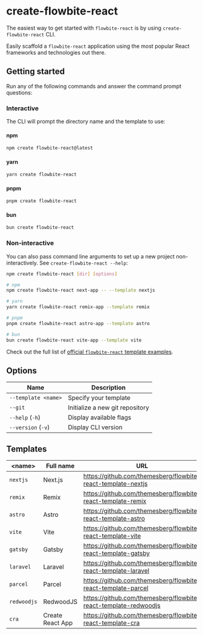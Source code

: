 # create-flowbite-react

The easiest way to get started with `flowbite-react` is by using `create-flowbite-react` CLI.

Easily scaffold a `flowbite-react` application using the most popular React frameworks and technologies out there.

## Getting started

Run any of the following commands and answer the command prompt questions:

### Interactive

The CLI will prompt the directory name and the template to use:

#### npm

```bash
npm create flowbite-react@latest
```

#### yarn

```bash
yarn create flowbite-react
```

#### pnpm

```bash
pnpm create flowbite-react
```

#### bun

```bash
bun create flowbite-react
```

### Non-interactive

You can also pass command line arguments to set up a new project non-interactively. See `create-flowbite-react --help`:

```bash
npm create flowbite-react [dir] [options]
```

```bash
# npm
npm create flowbite-react next-app -- --template nextjs

# yarn
yarn create flowbite-react remix-app --template remix

# pnpm
pnpm create flowbite-react astro-app --template astro

# bun
bun create flowbite-react vite-app --template vite
```

Check out the full list of [official `flowbite-react` template examples](https://github.com/themesberg/flowbite-react-templates).

## Options

| Name                | Description                     |
| ------------------- | ------------------------------- |
| `--template <name>` | Specify your template           |
| `--git`             | Initialize a new git repository |
| `--help` (`-h`)     | Display available flags         |
| `--version` (`-v`)  | Display CLI version             |

## Templates

| \<name>     | Full name        | URL                                                             |
| ----------- | ---------------- | --------------------------------------------------------------- |
| `nextjs`    | Next.js          | https://github.com/themesberg/flowbite-react-template-nextjs    |
| `remix`     | Remix            | https://github.com/themesberg/flowbite-react-template-remix     |
| `astro`     | Astro            | https://github.com/themesberg/flowbite-react-template-astro     |
| `vite`      | Vite             | https://github.com/themesberg/flowbite-react-template-vite      |
| `gatsby`    | Gatsby           | https://github.com/themesberg/flowbite-react-template-gatsby    |
| `laravel`   | Laravel          | https://github.com/themesberg/flowbite-react-template-laravel   |
| `parcel`    | Parcel           | https://github.com/themesberg/flowbite-react-template-parcel    |
| `redwoodjs` | RedwoodJS        | https://github.com/themesberg/flowbite-react-template-redwoodjs |
| `cra`       | Create React App | https://github.com/themesberg/flowbite-react-template-cra       |
